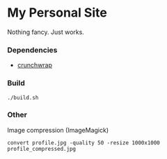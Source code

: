 # My Personal Site

Nothing fancy. Just works.

### Dependencies

- [crunchwrap](https://github.com/egladman/crunchwrap)

### Build

```
./build.sh
```

### Other

Image compression (ImageMagick)

```
convert profile.jpg -quality 50 -resize 1000x1000 profile_compressed.jpg
```
